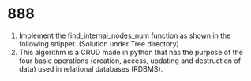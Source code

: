 # 888
1. Implement the find_internal_nodes_num function as shown in the following snippet. (Solution under Tree directory)
2. This algorithm is a CRUD made in python that has the purpose of the four basic operations (creation, access, updating and destruction of data) used in relational databases (RDBMS).
